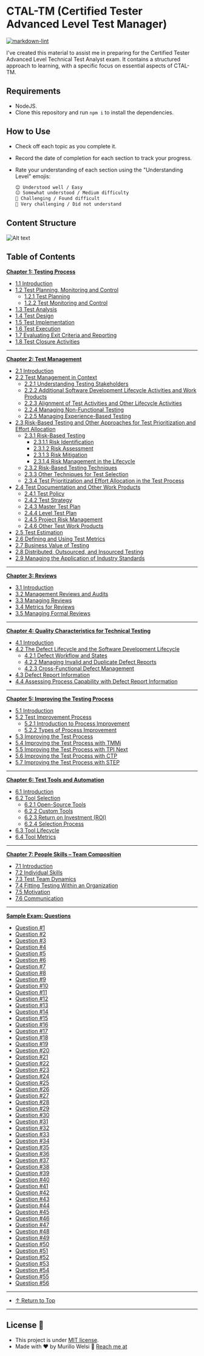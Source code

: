# CTAL-TM (Certified Tester Advanced Level Test Manager)

[![markdown-lint](https://github.com/murillowelsi/ctal-tm-docs/actions/workflows/markdown-lint.yml/badge.svg?branch=main)](https://github.com/murillowelsi/ctal-tm-docs/actions/workflows/markdown-lint.yml)

I've created this material to assist me in preparing for the Certified Tester Advanced Level Technical Test Analyst exam. It contains a structured approach to learning, with a specific focus on essential aspects of CTAL-TM.

## Requirements

- NodeJS.
- Clone this repository and run `npm i` to install the dependencies.

## How to Use

- Check off each topic as you complete it.
- Record the date of completion for each section to track your progress.
- Rate your understanding of each section using the "Understanding Level" emojis:

  ```markdown
  😊 Understood well / Easy
  😐 Somewhat understood / Medium difficulty
  🤢 Challenging / Found difficult
  🤮 Very challenging / Did not understand
  ```

## Content Structure

![Alt text](<resources/images/Test Manager CTAL-TM.png>)

## Table of Contents

**[Chapter 1: Testing Process](pages)**

- [1.1 Introduction](pages)
- [1.2 Test Planning, Monitoring and Control](pages)
  - [1.2.1 Test Planning](pages)
  - [1.2.2 Test Monitoring and Control](pages)
- [1.3 Test Analysis](pages)
- [1.4 Test Design](pages)
- [1.5 Test Implementation](pages)
- [1.6 Test Execution](pages)
- [1.7 Evaluating Exit Criteria and Reporting](pages)
- [1.8 Test Closure Activities](pages)

---

**[Chapter 2: Test Management](pages)**

- [2.1 Introduction](pages)
- [2.2 Test Management in Context](pages)
  - [2.2.1 Understanding Testing Stakeholders](pages)
  - [2.2.2 Additional Software Development Lifecycle Activities and Work Products](pages)
  - [2.2.3 Alignment of Test Activities and Other Lifecycle Activities](pages)
  - [2.2.4 Managing Non-Functional Testing](pages)
  - [2.2.5 Managing Experience-Based Testing](pages)
- [2.3 Risk-Based Testing and Other Approaches for Test Prioritization and Effort Allocation](pages)
  - [2.3.1 Risk-Based Testing](pages)
    - [2.3.1.1 Risk Identification](pages)
    - [2.3.1.2 Risk Assessment](pages)
    - [2.3.1.3 Risk Mitigation](pages)
    - [2.3.1.4 Risk Management in the Lifecycle](pages)
  - [2.3.2 Risk-Based Testing Techniques](pages)
  - [2.3.3 Other Techniques for Test Selection](pages)
  - [2.3.4 Test Prioritization and Effort Allocation in the Test Process](pages)
- [2.4 Test Documentation and Other Work Products](pages)
  - [2.4.1 Test Policy](pages)
  - [2.4.2 Test Strategy](pages)
  - [2.4.3 Master Test Plan](pages)
  - [2.4.4 Level Test Plan](pages)
  - [2.4.5 Project Risk Management](pages)
  - [2.4.6 Other Test Work Products](pages)
- [2.5 Test Estimation](pages)
- [2.6 Defining and Using Test Metrics](pages)
- [2.7 Business Value of Testing](pages)
- [2.8 Distributed, Outsourced, and Insourced Testing](pages)
- [2.9 Managing the Application of Industry Standards](pages)

---

**[Chapter 3: Reviews](pages)**

- [3.1 Introduction](pages)
- [3.2 Management Reviews and Audits](pages)
- [3.3 Managing Reviews](pages)
- [3.4 Metrics for Reviews](pages)
- [3.5 Managing Formal Reviews](pages)

---

**[Chapter 4: Quality Characteristics for Technical Testing](pages)**

- [4.1 Introduction](pages)
- [4.2 The Defect Lifecycle and the Software Development Lifecycle](pages)
  - [4.2.1 Defect Workflow and States](pages)
  - [4.2.2 Managing Invalid and Duplicate Defect Reports](pages)
  - [4.2.3 Cross-Functional Defect Management](pages)
- [4.3 Defect Report Information](pages)
- [4.4 Assessing Process Capability with Defect Report Information](pages)

---

**[Chapter 5: Improving the Testing Process](pages)**

- [5.1 Introduction](pages)
- [5.2 Test Improvement Process](pages)
  - [5.2.1 Introduction to Process Improvement](pages)
  - [5.2.2 Types of Process Improvement](pages)
- [5.3 Improving the Test Process](pages)
- [5.4 Improving the Test Process with TMMi](pages)
- [5.5 Improving the Test Process with TPI Next](pages)
- [5.6 Improving the Test Process with CTP](pages)
- [5.7 Improving the Test Process with STEP](pages)

---

**[Chapter 6: Test Tools and Automation](pages/6-test-tools-and-automation/6.1-defining-the-test-automation-project.md)**

- [6.1 Introduction](page)
- [6.2 Tool Selection](page)
  - [6.2.1 Open-Source Tools](page)
  - [6.2.2 Custom Tools](page)
  - [6.2.3 Return on Investment (ROI)](page)
  - [6.2.4 Selection Process](page)
- [6.3 Tool Lifecycle](page)
- [6.4 Tool Metrics](page)

---

**[Chapter 7: People Skills – Team Composition](pages/6-test-tools-and-automation/6.1-defining-the-test-automation-project.md)**

- [7.1 Introduction](page)
- [7.2 Individual Skills](page)
- [7.3 Test Team Dynamics](page)
- [7.4 Fitting Testing Within an Organization](page)
- [7.5 Motivation](page)
- [7.6 Communication](page)

---

**[Sample Exam: Questions](pages/questions/sample-exam/question-1.md#technical-test-analyst-exam)**

- [Question #1](pages/questions/sample-exam/question-1.md)
- [Question #2](pages/questions/sample-exam/question-2.md)
- [Question #3](pages/questions/sample-exam/question-3.md)
- [Question #4](pages/questions/sample-exam/question-4.md)
- [Question #5](pages/questions/sample-exam/question-5.md)
- [Question #6](pages/questions/sample-exam/question-6.md)
- [Question #7](pages/questions/sample-exam/question-7.md)
- [Question #8](pages/questions/sample-exam/question-8.md)
- [Question #9](pages/questions/sample-exam/question-9.md)
- [Question #10](pages/questions/sample-exam/question-10.md)
- [Question #11](pages/questions/sample-exam/question-11.md)
- [Question #12](pages/questions/sample-exam/question-12.md)
- [Question #13](pages/questions/sample-exam/question-13.md)
- [Question #14](pages/questions/sample-exam/question-14.md)
- [Question #15](pages/questions/sample-exam/question-15.md)
- [Question #16](pages/questions/sample-exam/question-16.md)
- [Question #17](pages/questions/sample-exam/question-17.md)
- [Question #18](pages/questions/sample-exam/question-18.md)
- [Question #19](pages/questions/sample-exam/question-19.md)
- [Question #20](pages/questions/sample-exam/question-20.md)
- [Question #21](pages/questions/sample-exam/question-21.md)
- [Question #22](pages/questions/sample-exam/question-22.md)
- [Question #23](pages/questions/sample-exam/question-23.md)
- [Question #24](pages/questions/sample-exam/question-24.md)
- [Question #25](pages/questions/sample-exam/question-25.md)
- [Question #26](pages/questions/sample-exam/question-26.md)
- [Question #27](pages/questions/sample-exam/question-27.md)
- [Question #28](pages/questions/sample-exam/question-28.md)
- [Question #29](pages/questions/sample-exam/question-29.md)
- [Question #30](pages/questions/sample-exam/question-30.md)
- [Question #31](pages/questions/sample-exam/question-31.md)
- [Question #32](pages/questions/sample-exam/question-32.md)
- [Question #33](pages/questions/sample-exam/question-33.md)
- [Question #34](pages/questions/sample-exam/question-34.md)
- [Question #35](pages/questions/sample-exam/question-35.md)
- [Question #36](pages/questions/sample-exam/question-36.md)
- [Question #37](pages/questions/sample-exam/question-37.md)
- [Question #38](pages/questions/sample-exam/question-38.md)
- [Question #39](pages/questions/sample-exam/question-39.md)
- [Question #40](pages/questions/sample-exam/question-40.md)
- [Question #41](pages/questions/sample-exam/question-41.md)
- [Question #42](pages/questions/sample-exam/question-42.md)
- [Question #43](pages/questions/sample-exam/question-43.md)
- [Question #44](pages/questions/sample-exam/question-44.md)
- [Question #45](pages/questions/sample-exam/question-45.md)
- [Question #46](pages/questions/sample-exam/question-46.md)
- [Question #47](pages/questions/sample-exam/question-47.md)
- [Question #48](pages/questions/sample-exam/question-48.md)
- [Question #49](pages/questions/sample-exam/question-49.md)
- [Question #50](pages/questions/sample-exam/question-50.md)
- [Question #51](pages/questions/sample-exam/question-51.md)
- [Question #52](pages/questions/sample-exam/question-52.md)
- [Question #53](pages/questions/sample-exam/question-53.md)
- [Question #54](pages/questions/sample-exam/question-54.md)
- [Question #55](pages/questions/sample-exam/question-55.md)
- [Question #56](pages/questions/sample-exam/question-56.md)

---

- [↑ Return to Top](#table-of-contents)

---

## License 📝

- This project is under [MIT license](LICENSE).
- Made with ❤️ by Murillo Welsi 👋 [Reach me at](https://www.linkedin.com/in/murillowelsi/)
